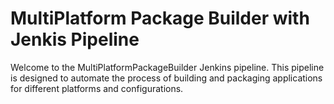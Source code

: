 #  MultiPlatform Package Builder with Jenkis Pipeline
Welcome to the MultiPlatformPackageBuilder Jenkins pipeline. This pipeline is designed to automate the process of building and packaging applications for different platforms and configurations. 
